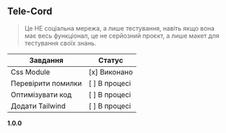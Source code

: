 ## Tele-Cord

> Це НЕ соціальна мережа, а лише тестування, навіть якщо вона має весь функціонал, це не серйозний проєкт, а лише макет для тестування своїх знань.

| Завдання              | Статус     |
|-----------------------|------------|
| Css Module            | [x] Виконано  |
| Перевірити помилки    | [ ] В процесі |
| Оптимізувати код      | [ ] В процесі |
| Додати Tailwind       | [ ] В процесі |
**1.0.0**